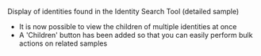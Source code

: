 Display of identities found in the Identity Search Tool (detailed sample)
* It is now possible to view the children of multiple identities at once
* A 'Children' button has been added so that you can easily perform bulk actions on related
  samples
